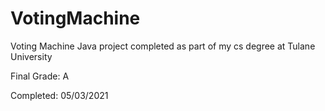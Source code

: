 # VotingMachine
 Voting Machine Java project completed as part of my cs degree at Tulane University
 
 Final Grade: A
 
 Completed: 05/03/2021
 

